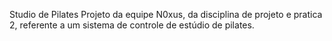 Studio de Pilates
Projeto da equipe N0xus, da disciplina de projeto e pratica 2, referente a um sistema de controle de estúdio de pilates.
